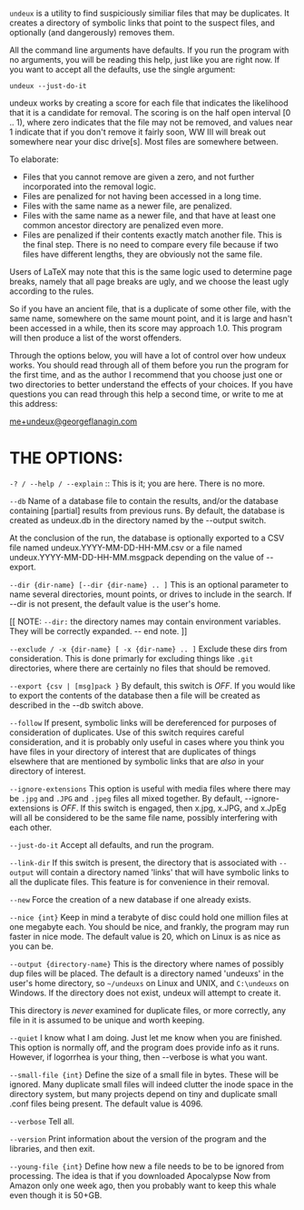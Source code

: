 `undeux` is a utility to find suspiciously similiar files that 
may be duplicates. It creates a directory of symbolic links
that point to the suspect files, and optionally (and dangerously) 
removes them.

All the command line arguments have defaults. If you run the program
with no arguments, you will be reading this help, just like you are
right now. If you want to accept all the defaults, use the single
argument:

`undeux --just-do-it`

undeux works by creating a score for each file that indicates the
likelihood that it is a candidate for removal. The scoring is on
the half open interval [0 .. 1), where zero indicates that the file
may not be removed, and values near 1 indicate that if you don't 
remove it fairly soon, WW III will break out somewhere near your
disc drive[s]. Most files are somewhere between.

To elaborate:

- Files that you cannot remove are given a zero, and not further
incorporated into the removal logic.
- Files are penalized for not having been accessed in a long time.
- Files with the same name as a newer file, are penalized.
- Files with the same name as a newer file, and that have at least
one common ancestor directory are penalized even more.
- Files are penalized if their contents exactly match another
file. This is the final step. There is no need to compare every
file because if two files have different lengths, they 
are obviously not the same file.

Users of LaTeX may note that this is the same logic used to determine
page breaks, namely that all page breaks are ugly, and we choose
the least ugly according to the rules. 

So if you have an ancient file, that is a duplicate of some other
file, with the same name, somewhere on the same mount point, and it 
is large and hasn't been accessed in a while, then its score
may approach 1.0. This program will then produce a list of the worst
offenders.

Through the options below, you will have a lot of control over
how undeux works. You should read through all of them before you
run the program for the first time, and as the author I recommend
that you choose just one or two directories to better understand
the effects of your choices. If you have questions you can read 
through this help a second time, or write to me at this address:

me+undeux@georgeflanagin.com

THE OPTIONS:
==================================================================

`-? / --help / --explain` :: This is it; you are here. There is no
more.

`--db`
Name of a database file to contain the results, and/or the
database containing [partial] results from previous runs. By
default, the database is created as undeux.db in the directory
named by the --output switch.

At the conclusion of the run, the database is optionally 
exported to a CSV file named undeux.YYYY-MM-DD-HH-MM.csv 
or a file named undeux.YYYY-MM-DD-HH-MM.msgpack depending
on the value of --export.     

`--dir {dir-name} [--dir {dir-name} .. ]`
This is an optional parameter to name several directories,
mount points, or drives to include in the search. If --dir
is not present, the default value is the user's home.

[[ NOTE: `--dir:` the directory names may contain environment 
variables. They will be correctly expanded. -- end note. ]]

`--exclude / -x {dir-name} [ -x {dir-name} .. ]`
Exclude these dirs from consideration. This is done primarly
for excluding things like `.git` directories, where there 
are certainly no files that should be removed.        

`--export {csv | [msg]pack }`
By default, this switch is *OFF*. If you would like to export
the contents of the database then a file will be created
as described in the --db switch above.

`--follow` 
If present, symbolic links will be dereferenced for purposes
of consideration of duplicates. Use of this switch requires
careful consideration, and it is probably only useful in 
cases where you think you have files in your directory of
interest that are duplicates of things elsewhere that are
mentioned by symbolic links that are *also* in your 
directory of interest.

`--ignore-extensions`
This option is useful with media files where there may be
`.jpg` and `.JPG` and `.jpeg` files all mixed together. By 
default, --ignore-extensions is *OFF*. If this switch is
engaged, then x.jpg, x.JPG, and x.JpEg will all be considered
to be the same file name, possibly interfering with each 
other.

`--just-do-it`
Accept all defaults, and run the program.  

`--link-dir`
If this switch is present, the directory that is associated
with `--output` will contain a directory named 'links' that
will have symbolic links to all the duplicate files. This 
feature is for convenience in their removal.

`--new`
Force the creation of a new database if one already exists.

`--nice {int}` 
Keep in mind a terabyte of disc could hold one million files 
at one megabyte each. You should be nice, and frankly, the program
may run faster in nice mode. The default value is 20, which
on Linux is as nice as you can be.

`--output {directory-name}` 
This is the directory where names of possibly dup files will 
be placed. The default is a directory named 'undeuxs' in the 
user's home directory, so `~/undeuxs` on Linux and UNIX, and
`C:\undeuxs` on Windows. If the directory does not exist, undeux 
will attempt to create it. 

This directory is *never* examined for duplicate files, or more 
correctly, any file in it is assumed to be unique and worth keeping. 

`--quiet` 
I know what I am doing. Just let me know when you are finished. 
This option is normally off, and the program does provide info
as it runs. However, if logorrhea is your thing, then --verbose
is what you want.

`--small-file {int}` 
Define the size of a small file in bytes. These will be ignored. 
Many duplicate small files will indeed clutter the inode space
in the directory system, but many projects depend on tiny and
duplicate small .conf files being present. The default value is
4096.

`--verbose`
Tell all.

`--version`
Print information about the version of the program and the libraries,
and then exit.

`--young-file {int}` 
Define how new a file needs to be to be ignored from processing.
The idea is that if you downloaded Apocalypse Now from Amazon only
one week ago, then you probably want to keep this whale even 
though it is 50+GB. 


